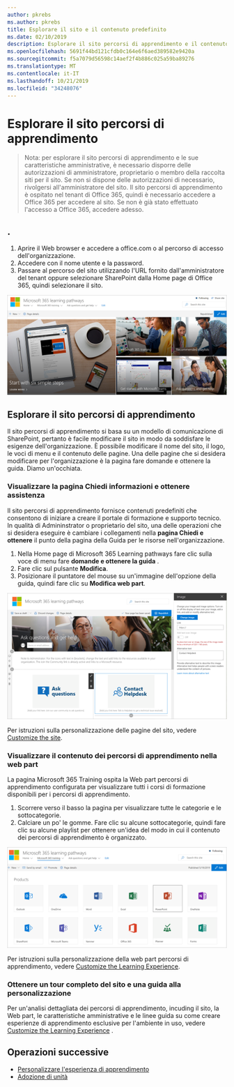 ```yaml
---
author: pkrebs
ms.author: pkrebs
title: Esplorare il sito e il contenuto predefinito
ms.date: 02/10/2019
description: Esplorare il sito percorsi di apprendimento e il contenuto predefinito
ms.openlocfilehash: 5691f44bd121cfdb0c164e6f6aed389582e9420a
ms.sourcegitcommit: f5a7079d56598c14aef2f4b886c025a59ba89276
ms.translationtype: MT
ms.contentlocale: it-IT
ms.lasthandoff: 10/21/2019
ms.locfileid: "34248076"
---
```

# <a name="explore-the-learning-pathways-site"></a>Esplorare il sito percorsi di apprendimento

> Nota: per esplorare il sito percorsi di apprendimento e le sue caratteristiche amministrative, è necessario disporre delle autorizzazioni di amministratore, proprietario o membro della raccolta siti per il sito. Se non si dispone delle autorizzazioni di necessario, rivolgersi all'amministratore del sito. Il sito percorsi di apprendimento è ospitato nel tenant di Office 365, quindi è necessario accedere a Office 365 per accedere al sito. Se non è già stato effettuato l'accesso a Office 365, accedere adesso. 

## <a name="sign-in-to-office-365"></a>. 

1.  Aprire il Web browser e accedere a office.com o al percorso di accesso dell'organizzazione. 
2.  Accedere con il nome utente e la password.
3.  Passare al percorso del sito utilizzando l'URL fornito dall'amministratore del tenant oppure selezionare SharePoint dalla Home page di Office 365, quindi selezionare il sito. 

![CG-Introducing. png](media/cg-introducing.png)

## <a name="explore-the-learning-pathways-site"></a>Esplorare il sito percorsi di apprendimento

Il sito percorsi di apprendimento si basa su un modello di comunicazione di SharePoint, pertanto è facile modificare il sito in modo da soddisfare le esigenze dell'organizzazione. È possibile modificare il nome del sito, il logo, le voci di menu e il contenuto delle pagine. Una delle pagine che si desidera modificare per l'organizzazione è la pagina fare domande e ottenere la guida. Diamo un'occhiata.

### <a name="view-the-ask-questions-and-get-help-page"></a>Visualizzare la pagina Chiedi informazioni e ottenere assistenza

Il sito percorsi di apprendimento fornisce contenuti predefiniti che consentono di iniziare a creare il portale di formazione e supporto tecnico. In qualità di Admininstrator o proprietario del sito, una delle operazioni che si desidera eseguire è cambiare i collegamenti nella **pagina Chiedi e ottenere** il punto della pagina della Guida per le risorse nell'organizzazione. 

1.  Nella Home page di Microsoft 365 Learning pathways fare clic sulla voce di menu fare **domande e ottenere la guida** .
2.  Fare clic sul pulsante **Modifica**.
3.  Posizionare il puntatore del mouse su un'immagine dell'opzione della guida, quindi fare clic su **Modifica web part**.

![CG-EDITHELP. png](media/cg-edithelp.png)

Per istruzioni sulla personalizzazione delle pagine del sito, vedere [Customize the site](custom_edithelp.md).

### <a name="view-the-learning-pathways-content-in-the-web-part"></a>Visualizzare il contenuto dei percorsi di apprendimento nella web part
La pagina Microsoft 365 Training ospita la Web part percorsi di apprendimento configurata per visualizzare tutti i corsi di formazione disponibili per i percorsi di apprendimento. 

1. Scorrere verso il basso la pagina per visualizzare tutte le categorie e le sottocategorie.
2. Calciare un po' le gomme. Fare clic su alcune sottocategorie, quindi fare clic su alcune playlist per ottenere un'idea del modo in cui il contenuto dei percorsi di apprendimento è organizzato. 

![CG-gotoall. png](media/cg-gotoall.png)

Per istruzioni sulla personalizzazione della web part percorsi di apprendimento, vedere [Customize the Learning Experience](custom_overview.md).

### <a name="get-a-complete-site-tour-and-customization-guidance"></a>Ottenere un tour completo del sito e una guida alla personalizzazione
Per un'analisi dettagliata dei percorsi di apprendimento, incuding il sito, la Web part, le caratteristiche amministrative e le linee guida su come creare esperienze di apprendimento esclusive per l'ambiente in uso, vedere [Customize the Learning Experience](custom_overview.md) .

## <a name="next-steps"></a>Operazioni successive
- [Personalizzare l'esperienza di apprendimento](custom_overview.md)
- [Adozione di unità](driveadoption.md) 
